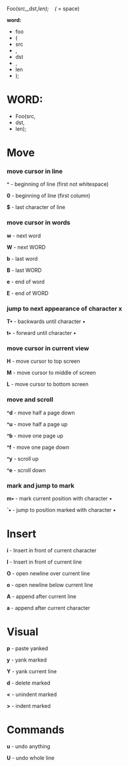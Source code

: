Foo(src,_dst,_len);    (_ = space)

**word:**

* foo
* (
* src
* ,
* dst
* ,
* len
* );


# WORD:
* Foo(src,
* dst,
* len);



# Move
### move cursor in line
**^** - beginning of line (first not whitespace)

**0** - beginning of line (first column)

**$** - last character of line


### move cursor in words
**w** - next word

**W** - next WORD

**b** - last word

**B** - last WORD

**e** - end of word

**E** - end of WORD


### jump to next appearance of character x
**T•** - backwards until character •

**t•** - forward until character •


### move cursor in current view
**H** - move cursor to top screen

**M** - move cursor to middle of screen

**L** - move cursor to bottom screen


### move and scroll
**^d** - move half a page down

**^u** - move half a page up

**^b** - move one page up

**^f** - move one page down

**^y** - scroll up

**^e** - scroll down



### mark and jump to mark
**m•** - mark current position with character •

**`•** - jump to position marked with character •

# Insert
**i** - Insert in front of current character

**I** - Insert in front of current line

**O** - open newline over current line

**o** - open newline below current line

**A** - append after current line

**a** - append after current character


# Visual



**p** - paste yanked


**y** - yank marked

**Y** - yank current line

**d** - delete marked

**<** - unindent marked

**>** - indent marked


# Commands
**u** - undo anything

**U** - undo whole line 




